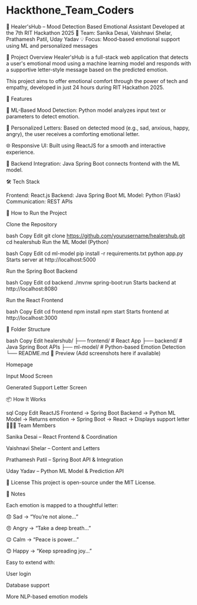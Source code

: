 # Hackthone_Team_Coders

🧠 Healer'sHub – Mood Detection Based Emotional Assistant
Developed at the 7th RIT Hackathon 2025
👥 Team: Sanika Desai, Vaishnavi Shelar, Prathamesh Patil, Uday Yadav
💡 Focus: Mood-based emotional support using ML and personalized messages

📌 Project Overview
Healer'sHub is a full-stack web application that detects a user's emotional mood using a machine learning model and responds with a supportive letter-style message based on the predicted emotion.

This project aims to offer emotional comfort through the power of tech and empathy, developed in just 24 hours during RIT Hackathon 2025.

🎯 Features

🤖 ML-Based Mood Detection: Python model analyzes input text or parameters to detect emotion.

💌 Personalized Letters: Based on detected mood (e.g., sad, anxious, happy, angry), the user receives a comforting emotional letter.

🌐 Responsive UI: Built using ReactJS for a smooth and interactive experience.

🔗 Backend Integration: Java Spring Boot connects frontend with the ML model.

🛠️ Tech Stack

Frontend: React.js
Backend: Java Spring Boot
ML Model: Python (Flask)
Communication: REST APIs

🚀 How to Run the Project

Clone the Repository

bash
Copy
Edit
git clone https://github.com/yourusername/healershub.git
cd healershub
Run the ML Model (Python)

bash
Copy
Edit
cd ml-model
pip install -r requirements.txt
python app.py
Starts server at http://localhost:5000

Run the Spring Boot Backend

bash
Copy
Edit
cd backend
./mvnw spring-boot:run
Starts backend at http://localhost:8080

Run the React Frontend

bash
Copy
Edit
cd frontend
npm install
npm start
Starts frontend at http://localhost:3000

📁 Folder Structure

bash
Copy
Edit
healershub/
├── frontend/        # React App
├── backend/         # Java Spring Boot APIs
├── ml-model/        # Python-based Emotion Detection
└── README.md
📸 Preview (Add screenshots here if available)

Homepage

Input Mood Screen

Generated Support Letter Screen

📦 How It Works

sql
Copy
Edit
ReactJS Frontend → Spring Boot Backend → Python ML Model
→ Returns emotion → Spring Boot → React → Displays support letter
🧑‍🤝‍🧑 Team Members

Sanika Desai – React Frontend & Coordination

Vaishnavi Shelar – Content and Letters

Prathamesh Patil – Spring Boot API & Integration

Uday Yadav – Python ML Model & Prediction API

📄 License
This project is open-source under the MIT License.

💬 Notes

Each emotion is mapped to a thoughtful letter:

😞 Sad → “You’re not alone...”

😠 Angry → “Take a deep breath...”

😌 Calm → “Peace is power...”

😊 Happy → “Keep spreading joy...”

Easy to extend with:

User login

Database support

More NLP-based emotion models
